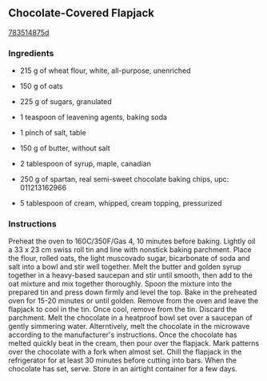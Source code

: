 ## Chocolate-Covered Flapjack

[783514875d](http://www.food.com/recipe/chocolate-covered-flapjack-432297)

### Ingredients

 - 215 g of wheat flour, white, all-purpose, unenriched

 - 150 g of oats

 - 225 g of sugars, granulated

 - 1 teaspoon of leavening agents, baking soda

 - 1 pinch of salt, table

 - 150 g of butter, without salt

 - 2 tablespoon of syrup, maple, canadian

 - 250 g of spartan, real semi-sweet chocolate baking chips, upc: 011213162966

 - 5 tablespoon of cream, whipped, cream topping, pressurized

### Instructions

Preheat the oven to 160C/350F/Gas 4, 10 minutes before baking. Lightly oil a 33 x 23 cm swiss roll tin and line with nonstick baking parchment. Place the flour, rolled oats, the light muscovado sugar, bicarbonate of soda and salt into a bowl and stir well together. Melt the butter and golden syrup together in a heavy-based saucepan and stir until smooth, then add to the oat mixture and mix together thoroughly. Spoon the mixture into the prepared tin and press down firmly and level the top. Bake in the preheated oven for 15-20 minutes or until golden. Remove from the oven and leave the flapjack to cool in the tin. Once cool, remove from the tin. Discard the parchment. Melt the chocolate in a heatproof bowl set over a saucepan of gently simmering water. Alterntively, melt the chocolate in the microwave according to the manufacturer's instructions. Once the chocolate has melted quickly beat in the cream, then pour over the flapjack. Mark patterns over the chocolate with a fork when almost set. Chill the flapjack in the refrigerator for at least 30 minutes before cutting into bars. When the chocolate has set, serve. Store in an airtight container for a few days.